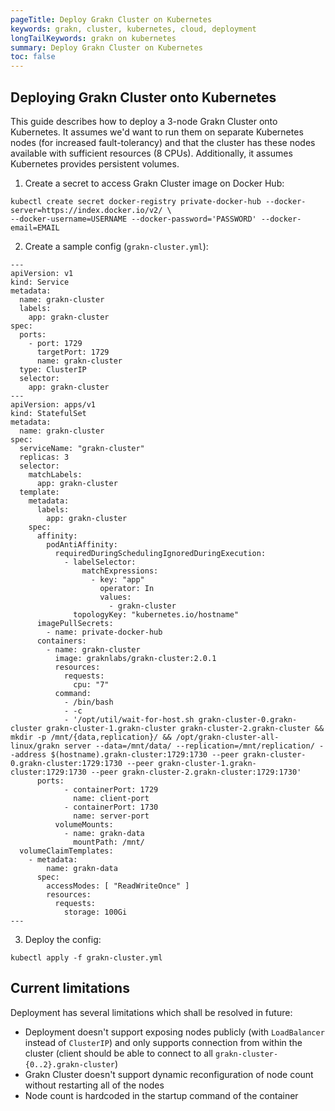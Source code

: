 ```yaml
---
pageTitle: Deploy Grakn Cluster on Kubernetes
keywords: grakn, cluster, kubernetes, cloud, deployment
longTailKeywords: grakn on kubernetes
summary: Deploy Grakn Cluster on Kubernetes
toc: false
---
```


## Deploying Grakn Cluster onto Kubernetes

This guide describes how to deploy a 3-node Grakn Cluster onto Kubernetes.
It assumes we'd want to run them on separate Kubernetes nodes (for increased fault-tolerancy)
and that the cluster has these nodes available with sufficient resources (8 CPUs).
Additionally, it assumes Kubernetes provides persistent volumes.

1. Create a secret to access Grakn Cluster image on Docker Hub:

```
kubectl create secret docker-registry private-docker-hub --docker-server=https://index.docker.io/v2/ \
--docker-username=USERNAME --docker-password='PASSWORD' --docker-email=EMAIL
```

2. Create a sample config (`grakn-cluster.yml`):

```
---
apiVersion: v1
kind: Service
metadata:
  name: grakn-cluster
  labels:
    app: grakn-cluster
spec:
  ports:
    - port: 1729
      targetPort: 1729
      name: grakn-cluster
  type: ClusterIP
  selector:
    app: grakn-cluster
---
apiVersion: apps/v1
kind: StatefulSet
metadata:
  name: grakn-cluster
spec:
  serviceName: "grakn-cluster"
  replicas: 3
  selector:
    matchLabels:
      app: grakn-cluster
  template:
    metadata:
      labels:
        app: grakn-cluster
    spec:
      affinity:
        podAntiAffinity:
          requiredDuringSchedulingIgnoredDuringExecution:
            - labelSelector:
                matchExpressions:
                  - key: "app"
                    operator: In
                    values:
                      - grakn-cluster
              topologyKey: "kubernetes.io/hostname"
      imagePullSecrets:
        - name: private-docker-hub
      containers:
        - name: grakn-cluster
          image: graknlabs/grakn-cluster:2.0.1
          resources:
            requests:
              cpu: "7"
          command:
            - /bin/bash
            - -c
            - '/opt/util/wait-for-host.sh grakn-cluster-0.grakn-cluster grakn-cluster-1.grakn-cluster grakn-cluster-2.grakn-cluster && mkdir -p /mnt/{data,replication}/ && /opt/grakn-cluster-all-linux/grakn server --data=/mnt/data/ --replication=/mnt/replication/ --address $(hostname).grakn-cluster:1729:1730 --peer grakn-cluster-0.grakn-cluster:1729:1730 --peer grakn-cluster-1.grakn-cluster:1729:1730 --peer grakn-cluster-2.grakn-cluster:1729:1730'
	  ports:
            - containerPort: 1729
              name: client-port
            - containerPort: 1730
              name: server-port
          volumeMounts:
            - name: grakn-data
              mountPath: /mnt/
  volumeClaimTemplates:
    - metadata:
        name: grakn-data
      spec:
        accessModes: [ "ReadWriteOnce" ]
        resources:
          requests:
            storage: 100Gi
---
```

3. Deploy the config:

```
kubectl apply -f grakn-cluster.yml
```

## Current limitations

Deployment has several limitations which shall be resolved in future:

* Deployment doesn't support exposing nodes publicly (with `LoadBalancer` instead of `ClusterIP`) and only
supports connection from within the cluster (client should be able to connect to all `grakn-cluster-{0..2}.grakn-cluster`)
* Grakn Cluster doesn't support dynamic reconfiguration of node count without restarting all of the nodes
* Node count is hardcoded in the startup command of the container
